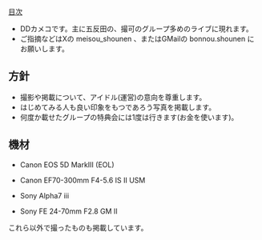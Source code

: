 [目次](toc.md)

- DDカメコです。主に五反田の、撮可のグループ多めのライブに現れます。
- ご指摘などはXの meisou\_shounen 、またはGMailの bonnou.shounen にお願いします。

## 方針

- 撮影や掲載について、アイドル(運営)の意向を尊重します。
- はじめてみる人も良い印象をもつであろう写真を掲載します。
- 何度か載せたグループの特典会には1度は行きます(お金を使います)。

## 機材

- Canon EOS 5D MarkIII (EOL)
- Canon EF70-300mm F4-5.6 IS II USM

- Sony Alpha7 iii
- Sony FE 24-70mm F2.8 GM II

これら以外で撮ったものも掲載しています。
